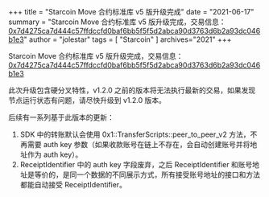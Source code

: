 +++
title = "Starcoin Move 合约标准库 v5 版升级完成"
date = "2021-06-17"
summary = "Starcoin Move 合约标准库 v5 版升级完成，交易信息：[0x7d4275ca7d444c57ffdccfd0baf6bb5f5f5d2abca90d3763d6b2a93dc046b1e3](https://stcscan.io/main/transactions/detail/0x7d4275ca7d444c57ffdccfd0baf6bb5f5f5d2abca90d3763d6b2a93dc046b1e3)"
author = "jolestar"
tags = [
    "Starcoin"
]
archives="2021"
+++

Starcoin Move 合约标准库 v5 版升级完成，交易信息：[0x7d4275ca7d444c57ffdccfd0baf6bb5f5f5d2abca90d3763d6b2a93dc046b1e3](https://stcscan.io/main/transactions/detail/0x7d4275ca7d444c57ffdccfd0baf6bb5f5f5d2abca90d3763d6b2a93dc046b1e3)

此次升级包含硬分叉特性，v1.2.0 之前的版本将无法执行最新的交易，如果发现节点运行状态有问题，请尽快升级到 v1.2.0 版本。

后续有一系列基于此版本的更新：

1. SDK 中的转账默认会使用 0x1::TransferScripts::peer_to_peer_v2 方法，不再需要 auth key 参数（如果收款账号在链上不存在，会自动创建账号并将地址作为 auth key）。
2. ReceiptIdentifier 中的 auth key 字段废弃，之后 ReceiptIdentifier 和账号地址是等价的，是同一个数据的不同展示方式，所有接受账号地址的接口和方法都能自动接受 ReceiptIdentifier。
